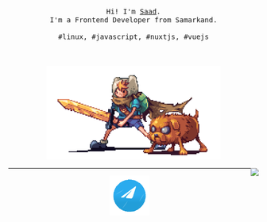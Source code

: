 
<p align="center">
  <br>
  <br>
  <br>
  <samp>Hi! I'm <a href="https://mrsaaddev.vercel.app">Saad</a>.<br> I'm a Frontend Developer from Samarkand.<br><br>#linux, #javascript, #nuxtjs, #vuejs</samp>
  <br>
  <br>
  <br>
  <br>
  <img src="https://github.com/mrsaadDev/mrsaadDev/blob/main/preview.gif" width="350" />
</p>

<img align="right" src="https://github-readme-stats.vercel.app/api?username=mrsaadDev&show_icons=true&count_private=true&hide=contribs&include_all_commits=true&theme=highcontrast&bg_color=30,e96443,904e95" />

------------
  <p 
  align="center">
    <a
      align="center"
      href="https://t.me/developer_bro" 
      target="_blank">
          <img 
            alt="@mrsaadDev | Telegram" 
            width="80px" 
            src="https://github.com/mrsaadDev/mrsaadDev/blob/main/telegram-10.gif" />
    </a>
</p>

